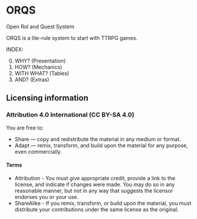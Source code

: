 # ORQS

Open Rol and Quest System

ORQS is a lite-rule system to start with TTRPG games.

INDEX:

00. WHY? (Presentation)
01. HOW? (Mechanics)
02. WITH WHAT? (Tables)
03. AND? (Extras)

## Licensing information

### Attribution 4.0 International (CC BY-SA 4.0)

You are free to:
* Share — copy and redistribute the material in any medium or format.
* Adapt — remix, transform, and build upon the material for any purpose, even commercially.

#### Terms
* Attribution - You must give appropriate credit, provide a link to the license, and indicate if changes were made. You may do so in any reasonable manner, but not in any way that suggests the licensor endorses you or your use.
* ShareAlike - If you remix, transform, or build upon the material, you must distribute your contributions under the same license as the original.
